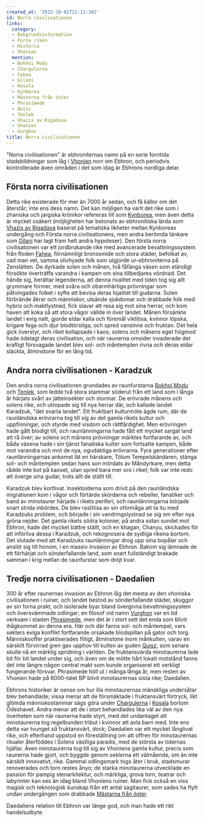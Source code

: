 ```yaml
---
created_at: '2012-10-02T21:11:38Z'
id: Norra civilisationen
links:
  category:
  - Bakgrundsinformation
  - Forna riken
  - Historia
  - Vhonien
  mention:
  - Bokhoi Modu
  - Chargulerna
  - Fahea
  - Gilani
  - Kosala
  - Kynborea
  - Mästarna från öster
  - Phrasimede
  - Quisz
  - Tenlek
  - Vhazix av Rigadava
  - Vhonien
  - Vurghon
title: Norra civilisationen
---
```


"Norra civilisationen" är ebhroniternas namn på en serie forntida stadsbildningar som låg i
[Vhonien] norr om Ebhron, och periodvis kontrollerade även områden i det som idag är Ebhrons
nordliga delar.

Första norra civilisationen
---------------------------

Detta rike existerade för mer än 7000 år sedan, och få källor om det återstår; inte ens dess namn.
Det kan möjligen ha varit det rike som i zhaniska och jargiska krönikor refereras till som
[Kynborea], men även detta är mycket osäkert (möjligheten har betonats av ebhronitiska lärda som
[Vhazix av Rigadava] baserat på tematiska likheter mellan Kynboreas undergång och Första norra
civilisationens, men andra berömda tänkare som [Gilani] har lagt fram helt andra hypoteser). Den
första norra civilisationen var ett jordbrukande rike med avancerade bevattningssystem från floden
[Fahea], förnämnligt bronssmide och stora städer, befolkat av, vad man vet, samma olivhyade folk som
utgjorde ur-ebhroniterna på Zenslätten. De dyrkade solen och månen, två fåfänga väsen som ständigt
försökte överträffa varandra i kampen om sina tillbedjares vördnad. Det hände sig, berättar
legenderna, att denna rivalitet med tiden tog sig allt grymmare former, med svåra och obarmhärtiga
prövningar som påtvingades folket i syfte att bevisa deras lojalitet till gudarna. Solen förbrände
åkrar och människor, utsände sjukdomar och drabbade folk med hybris och maktlystnad, fick slavar att
resa sig mot sina herrar, och kom haven att koka så att stora vågor vällde in över landet. Månen
försänkte landet i evig natt, gjorde eldar kalla och föremål viktlösa, kvinnor löpska, krigare fega
och djur blodtörstiga, och spred vansinne och fruktan. Det hela gick överstyr, och riket kollapsade
i kaos; solens och månens eget högmod hade ödelagt deras civilisation, och när raunerna omsider
invaderade det kraftigt försvagade landet blev sol- och måntemplen rivna och deras eldar släckta,
åtminstone för en lång tid.

Andra norra civilisationen - Karadzuk
-------------------------------------

Den andra norra civilisationen grundades av raunfurstarna [Bokhoi Modu] och [Tenlek], som ledde två
stora stammar söderut från ett land som i långa år härjats svårt av jätteinsekter och stormar. De
erövrade månens och solens rike, och utropade sig till nya herrar där, och kallade landet Karadzuk,
"det svarta landet". Ett fruktbart kulturmöte ägde rum, där de raunländska erövrarna tog till sig av
det gamla rikets kultur och uppfinningar, och styrde med visdom och rättfärdighet. Men erövringen
hade gått blodigt till, och raunlänningarna hade fått ett mycket sargat land att rå över; av solens
och månens prövningar märktes fortfarande av, och båda väsena hade i sin tjänst fanatiska kulter som
fortsatte kampen, både mot varandra och mot de nya, ogudaktiga erövrarna. Fyra generationer efter
raunlänningarnas ankomst lät en härskare, Tölum Tempelskändaren, stänga sol- och måntemplen sedan
hans son mördats av Måndyrkare, men detta rådde inte bot på kaoset, utan spred bara mer oro i riket;
folk var inte redo att överge sina gudar, trots allt de ställt till.

Karadzuk blev kortlivat. Insektoiderna som drivit på den raunländska migrationen kom i vågor och
förtärde skördarna och rebeller, fanatiker och band av minotaurer härjade i rikets periferi, och
raunlänningarna började snart strida inbördes. De blev rastlösa av sin oförmåga att ta itu med
Karadzuks problem, och började i sin vandringslystnad se sig om efter nya gröna nejder. Det gamla
rikets södra kolonier, på andra sidan sundet mot Ebhron, hade det mycket bättre ställt, och en
khagan, Chanyu, skickades för att införliva dessa i Karadzuk, och rekognosera de sydliga rikena
bortom. Det slutade med att Karadzuks raunlänningar drog upp sina bopålar och anslöt sig till honom,
i en massiv invasion av Ebhron. Bakom sig lämnade de ett förhärjat och sönderfallande land, som
snart fullständigt brakade samman i krig mellan de raunfurstar som dröjt kvar.

Tredje norra civilisationen - Daedalien
---------------------------------------

300 år efter raunernas invasion av Ebhron låg det mesta av den vhoniska civilisationen i ruiner, och
landet bestod av sönderfallande städer, skuggor av sin forna prakt, och isolerade byar bland
övergivna bevattningssystem och översvämmade odlingar; en filosof vid namn [Vurghon] var en tid
verksam i staden [Phrasimede], men det är i stort sett det enda som blivit ihågkommet av denna era.
Här och där fanns sol- och måntempel, vars sekters eviga konflikt fortfarande orsakade blodspillan
på gator och torg. Människooffer praktiserades flitigt, åtminstone inom månkulten, varav en särskilt
förvirrad gren gav upphov till kulten av guden [Quisz], som senare skulle nå en märklig spridning i
världen. De fruktansvärda minotaurerna lade bit för bit landet under sig, och även om de mötte hårt
lokalt motstånd fanns det inte längre någon central makt som kunde organiserat ett verkligt
fungerande försvar. Phrasimede höll ut i många långa år, men resten av Vhonien hade på 6000-talet BP
blivit minotaurernas sista rike; Daedalien.

Ebhrons historiker är oense om hur illa minotaurernas mänskliga undersåtar blev behandlade; vissa
menar att de försmäktade i fruktansvärt förtryck, likt glömda människostammar sägs göra under
[Chargulerna] i [Kosala] bortom Ödeshavet. Andra menar att de i stort behandlades lika väl av den
nya överheten som när raunerna hade styrt, med det undantaget att minotaurerna tog regelbunden
tribut i kvinnor att avla barn med. Inte ens detta var tvunget *så* fruktansvärt, dock; Daedalien
var ett mycket långlivat rike, och efterhand uppstod en föreställning om att offren för
minotaurernas ritualer återföddes i Solens västliga paradis, med de största av tidernas hjältar.
Även minotaurerna tog till sig av Vhoniens gamla kultur, precis som raunerna hade gjort, och byggde
genom seklerna ett välmående, om än inte särskilt innovativt, rike. Gammal odlingsmark togs åter i
bruk, stadsmurar renoverades och torn restes ånyo; de starka minotaurerna utvecklade en passion för
pampig stenarkitektur, och märkliga, grova torn, teatrar och labyrinter kan ses än idag bland
Vhoniens ruiner. Man fick också en viss magisk och teknologisk kunskap från ett antal sagitaurer,
som sades ha flytt undan undergången som drabbade [Mästarna från öster].

Daedaliens relation till Ebhron var länge god, och man hade ett rikt handelsutbyte.

  [Vhonien]: Vhonien
  [Kynborea]: Kynborea
  [Vhazix av Rigadava]: Vhazix_av_Rigadava
  [Gilani]: Gilani
  [Fahea]: Fahea
  [Bokhoi Modu]: Bokhoi_Modu
  [Tenlek]: Tenlek
  [Vurghon]: Vurghon
  [Phrasimede]: Phrasimede
  [Quisz]: Quisz
  [Chargulerna]: Chargulerna
  [Kosala]: Kosala
  [Mästarna från öster]: Mästarna_från_öster